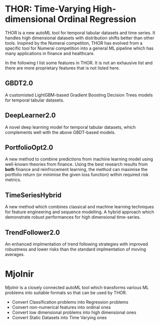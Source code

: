 # THOR: Time-Varying High-dimensional Ordinal Regression 

THOR is a new autoML tool for temporal tabular datasets and time series. It handles high dimensional datasets with distribution shifts better than other tools. Inspired by the Numerai competiton, THOR has evolved from a specific tool for Numerai competition into a general ML pipeline which has many applications in finance and healthcare. 

In the following I list some features in THOR. It is not an exhausive list and there are more proprietary features that is not listed here. 

## GBDT2.0

A customisted LightGBM-based Gradient Boosting Decision Trees models for temporal tabular datasets. 


## DeepLearner2.0

A novel deep learning model for temporal tabular datasets, which complements well with the above GBDT-based models. 


## PortfolioOpt2.0

A new method to combine predictions from machine learning model using well-known theories from finance.
Using the best research results from **both** finance and reinfrocement learning, 
the method can maximise the portfolio return (or minimise the given loss function) within required risk metrics.


## TimeSeriesHybrid 

A new method which combines classical and machine learning techniques for feature engineering and sequence modelling. 
A hybrid approach which demonstrate robust performances for high dimensional time-series. 

## TrendFollower2.0 

An enhanced implmentation of trend following strategies with improved robustness and lower risks than the standard implmentation of moving averages. 


# Mjolnir 

Mjolnir is a closely connected autoML tool which transforms various ML problems into suitable formats so that can be used by THOR. 

  - Convert Classification problems into Regression problems 
  - Convert non-numerical features into ordinal ones
  - Convert low dimensional problems into high dimensional ones
  - Convert Static Datasets into Time Varying ones 

